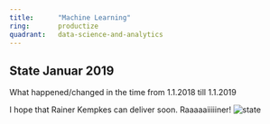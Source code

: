 ```yaml
---
title:      "Machine Learning"
ring:       productize
quadrant:   data-science-and-analytics
---
```


## State Januar 2019 ##

What happened/changed in the time from 1.1.2018 till 1.1.2019

I hope that Rainer Kempkes can deliver soon. Raaaaaiiiiiner! 
![state](./../assets/images/waiting-for-action.png)